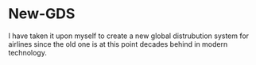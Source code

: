 # New-GDS
I have taken it upon myself to create a new global distrubution system for airlines since the old one is at this point decades behind in modern technology.
